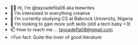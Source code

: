 - 👋🏾 Hi, I’m @tayoadefila08 aka teewrites
- 👀 I’m interested in everything creative
- 🌱 I’m currently studying CS at Babcock University, Nigeria
- 💞️ I’m looking to gain more soft skills (still a tech baby =3)
- 📫 How to reach me ... tayoadefla08@gmail.com
- ⚡Fun fact: Quite the lover of good literature

<!---
tayoadefila08/tayoadefila08 is a ✨ special ✨ repository because its `README.md` (this file) appears on your GitHub profile.
You can click the Preview link to take a look at your changes.
--->
